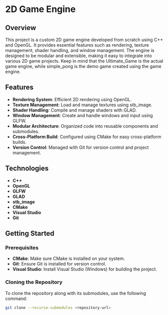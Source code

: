 # 2D Game Engine

## Overview
This project is a custom 2D game engine developed from scratch using C++ and OpenGL. It provides essential features such as rendering, texture management, shader handling, and window management. The engine is designed to be modular and extensible, making it easy to integrate into various 2D game projects. Keep in mind that the Ultimate_Game is the actual game engine, while simple_pong is the demo game created using the game engine. 

## Features
- **Rendering System**: Efficient 2D rendering using OpenGL.
- **Texture Management**: Load and manage textures using stb_image.
- **Shader Handling**: Compile and manage shaders with GLAD.
- **Window Management**: Create and handle windows and input using GLFW.
- **Modular Architecture**: Organized code into reusable components and submodules.
- **Cross-Platform Build**: Configured using CMake for easy cross-platform builds.
- **Version Control**: Managed with Git for version control and project management.

## Technologies
- **C++**
- **OpenGL**
- **GLFW**
- **GLAD**
- **stb_image**
- **CMake**
- **Visual Studio**
- **Git**

## Getting Started

### Prerequisites
- **CMake**: Make sure CMake is installed on your system.
- **Git**: Ensure Git is installed for version control.
- **Visual Studio**: Install Visual Studio (Windows) for building the project.

### Cloning the Repository
To clone the repository along with its submodules, use the following command:
```sh
git clone --recurse-submodules <repository-url>
